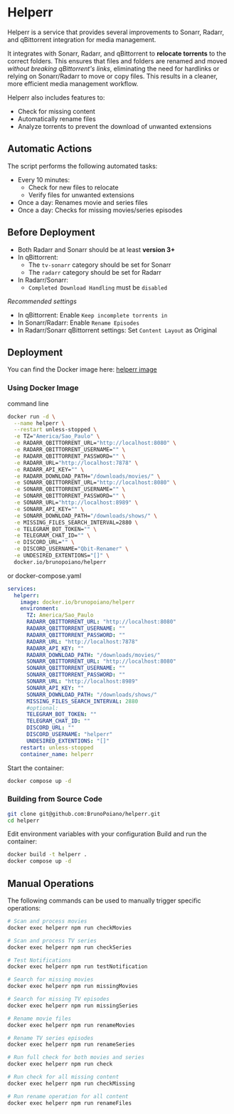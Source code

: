 # Helperr

Helperr is a service that provides several improvements to Sonarr, Radarr, and qBittorrent integration for media management.

It integrates with Sonarr, Radarr, and qBittorrent to **relocate torrents** to the correct folders. This ensures that files and folders are renamed and moved *without breaking qBittorrent's links*, eliminating the need for hardlinks or relying on Sonarr/Radarr to move or copy files. This results in a cleaner, more efficient media management workflow.

Helperr also includes features to:
*   Check for missing content
*   Automatically rename files
*   Analyze torrents to prevent the download of unwanted extensions

## Automatic Actions

The script performs the following automated tasks:
- Every 10 minutes:
  - Check for new files to relocate
  - Verify files for unwanted extensions
- Once a day: Renames movie and series files
- Once a day: Checks for missing movies/series episodes

## Before Deployment

- Both Radarr and Sonarr should be at least **version 3+**
- In qBittorrent:
    - The `tv-sonarr` category should be set for Sonarr
    - The `radarr` category should be set for Radarr
- In Radarr/Sonarr:
    - `Completed Download Handling` must be `disabled`

*Recommended settings*
- In qBittorrent: Enable `Keep incomplete torrents in`
- In Sonarr/Radarr: Enable `Rename Episodes`
- In Radarr/Sonarr qBittorrent settings: Set `Content Layout` as Original

## Deployment
You can find the Docker image here: [helperr image](https://hub.docker.com/r/brunopoiano/helperr)

### Using Docker Image
command line
```bash
docker run -d \
  --name helperr \
  --restart unless-stopped \
  -e TZ="America/Sao_Paulo" \
  -e RADARR_QBITTORRENT_URL="http://localhost:8080" \
  -e RADARR_QBITTORRENT_USERNAME="" \
  -e RADARR_QBITTORRENT_PASSWORD="" \
  -e RADARR_URL="http://localhost:7878" \
  -e RADARR_API_KEY="" \
  -e RADARR_DOWNLOAD_PATH="/downloads/movies/" \
  -e SONARR_QBITTORRENT_URL="http://localhost:8080" \
  -e SONARR_QBITTORRENT_USERNAME="" \
  -e SONARR_QBITTORRENT_PASSWORD="" \
  -e SONARR_URL="http://localhost:8989" \
  -e SONARR_API_KEY="" \
  -e SONARR_DOWNLOAD_PATH="/downloads/shows/" \
  -e MISSING_FILES_SEARCH_INTERVAL=2880 \
  -e TELEGRAM_BOT_TOKEN="" \
  -e TELEGRAM_CHAT_ID="" \
  -e DISCORD_URL="" \
  -e DISCORD_USERNAME="Qbit-Renamer" \
  -e UNDESIRED_EXTENTIONS="[]" \
  docker.io/brunopoiano/helperr
```

or docker-compose.yaml
```yaml
services:
  helperr:
    image: docker.io/brunopoiano/helperr
    environment:
      TZ: America/Sao_Paulo
      RADARR_QBITTORRENT_URL: "http://localhost:8080"
      RADARR_QBITTORRENT_USERNAME: ""
      RADARR_QBITTORRENT_PASSWORD: ""
      RADARR_URL: "http://localhost:7878"
      RADARR_API_KEY: ""
      RADARR_DOWNLOAD_PATH: "/downloads/movies/"
      SONARR_QBITTORRENT_URL: "http://localhost:8080"
      SONARR_QBITTORRENT_USERNAME: ""
      SONARR_QBITTORRENT_PASSWORD: ""
      SONARR_URL: "http://localhost:8989"
      SONARR_API_KEY: ""
      SONARR_DOWNLOAD_PATH: "/downloads/shows/"
      MISSING_FILES_SEARCH_INTERVAL: 2880
      #optional:
      TELEGRAM_BOT_TOKEN: ""
      TELEGRAM_CHAT_ID: ""
      DISCORD_URL: ""
      DISCORD_USERNAME: "helperr"
      UNDESIRED_EXTENTIONS: "[]"
    restart: unless-stopped
    container_name: helperr
```

Start the container:
```bash
docker compose up -d
```

### Building from Source Code

```bash
git clone git@github.com:BrunoPoiano/helperr.git
cd helperr
```
Edit environment variables with your configuration
Build and run the container:
```bash
docker build -t helperr .
docker compose up -d
```

## Manual Operations

The following commands can be used to manually trigger specific operations:

```bash
# Scan and process movies
docker exec helperr npm run checkMovies

# Scan and process TV series
docker exec helperr npm run checkSeries

# Test Notifications
docker exec helperr npm run testNotification

# Search for missing movies
docker exec helperr npm run missingMovies

# Search for missing TV episodes
docker exec helperr npm run missingSeries

# Rename movie files
docker exec helperr npm run renameMovies

# Rename TV series episodes
docker exec helperr npm run renameSeries

# Run full check for both movies and series
docker exec helperr npm run check

# Run check for all missing content
docker exec helperr npm run checkMissing

# Run rename operation for all content
docker exec helperr npm run renameFiles
```
